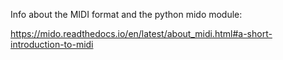Info about the MIDI format and the python mido module:

https://mido.readthedocs.io/en/latest/about_midi.html#a-short-introduction-to-midi